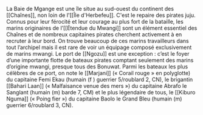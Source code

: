 La Baie de Mgange est une île situe au sud-ouest du continent des [[Chaînes]], non loin de l'[[Île d'Herbefeu]]. C'est le repaire des pirates juju.
Connus pour leur férocité et leur courage au plus fort de la bataille, les marins originaires de l’[[Étendue du Mwangi]] sont un élément essentiel des Chaînes et de nombreux capitaines pirates cherchent activement à en recruter à leur bord. On trouve beaucoup de ces marins travailleurs dans tout l’archipel mais il est rare de voir un équipage composé exclusivement de marins mwangi. Le port de [[Ngozu]] est une exception : c’est le foyer d’une importante flotte de bateaux pirates comptant seulement des marins d’origine mwangi, presque tous des Bonuwat. Parmi les bateaux les plus célèbres de ce port, on note le [[Marjani]] (« Corail rouge » en polyglotte) du capitaine Femi Ekau (humain (f ) guerrier 5/roublard 2, CN), le brigantin [[Bahari Laan]] (« Malfaisance venue des mers ») du capitaine Abrafo le Sanglant (humain (m) barde 7, CM) et le plus légendaire de tous, le [[Kiburo Nguma]] (« Poing fier ») du capitaine Baolo le Grand Bleu (humain (m) guerrier 6/roublard 3, CN).